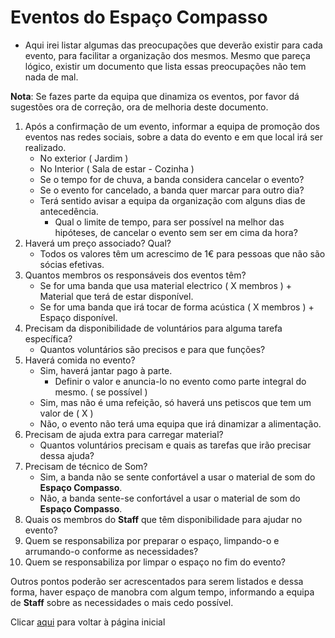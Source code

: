 # Eventos do Espaço Compasso

- Aqui irei listar algumas das preocupações que deverão existir para cada evento, para facilitar a organização dos mesmos. Mesmo que pareça lógico, existir um documento que lista essas preocupações não tem nada de mal. 

**Nota**: Se fazes parte da equipa que dinamiza os eventos, por favor dá sugestões ora de correção, ora de melhoria deste documento. 

1. Após a confirmação de um evento, informar a equipa de promoção dos eventos nas redes sociais, sobre a data do evento e em que local irá ser realizado.
   - No exterior ( Jardim )
   - No Interior ( Sala de estar - Cozinha )
   - Se o tempo for de chuva, a banda considera cancelar o evento?
   - Se o evento for cancelado, a banda quer marcar para outro dia?
   - Terá sentido avisar a equipa da organização com alguns dias de antecedência.
     - Qual o limite de tempo, para ser possível na melhor das hipóteses, de cancelar o evento sem ser em cima da hora?
2. Haverá um preço associado? Qual?
   - Todos os valores têm um acrescimo de 1€ para pessoas que não são sócias efetivas.
3. Quantos membros os responsáveis dos eventos têm?
   - Se for uma banda que usa material electrico ( X membros ) + Material que terá de estar disponível.
   - Se for uma banda que irá tocar de forma acústica ( X membros ) + Espaço disponível. 
4. Precisam da disponibilidade de voluntários para alguma tarefa específica?
   - Quantos voluntários são precisos e para que funções?
5. Haverá comida no evento?
   - Sim, haverá jantar pago à parte.
     - Definir o valor e anuncia-lo no evento como parte integral do mesmo. ( se possível )
   - Sim, mas não é uma refeição, só haverá uns petiscos que tem um valor de ( X ) 
   - Não, o evento não terá uma equipa que irá dinamizar a alimentação.
6. Precisam de ajuda extra para carregar material?
   - Quantos voluntários precisam e quais as tarefas que irão precisar dessa ajuda?
7. Precisam de técnico de Som?
   - Sim, a banda não se sente confortável a usar o material de som do **Espaço Compasso**.
   - Não, a banda sente-se confortável a usar o material de som do **Espaço Compasso**.
8. Quais os membros do **Staff** que têm disponibilidade para ajudar no evento?
9. Quem se responsabiliza por preparar o espaço, limpando-o e arrumando-o conforme as necessidades?
10. Quem se responsabiliza por limpar o espaço no fim do evento? 

Outros pontos poderão ser acrescentados para serem listados e dessa forma, haver espaço de manobra com algum tempo, informando a equipa de **Staff** sobre as necessidades o mais cedo possível. 

Clicar [aqui](https://github.com/EspacoCompasso/Êventos/blob/main/README.md) para voltar à página inicial
